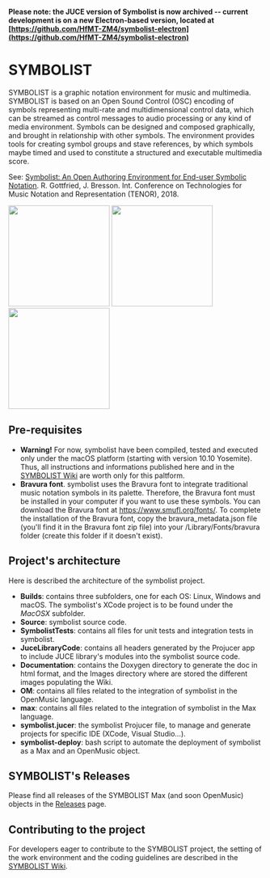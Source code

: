 **Please note: the JUCE version of Symbolist is now archived -- current development is on a new Electron-based version, located at [https://github.com/HfMT-ZM4/symbolist-electron](https://github.com/HfMT-ZM4/symbolist-electron)**

# SYMBOLIST
SYMBOLIST is a graphic notation environment for music and multimedia. SYMBOLIST is based on an Open Sound Control (OSC) encoding of symbols representing multi-rate and multidimensional control data, which can be streamed as control messages to audio processing or any kind of media environment. Symbols can be designed and composed graphically, and brought in relationship with other symbols. The environment provides tools for creating symbol groups and stave references, by which symbols maybe timed and used to constitute a structured and executable multimedia score.

See: [Symbolist: An Open Authoring Environment for End-user Symbolic Notation](https://hal.archives-ouvertes.fr/hal-01804933). R. Gottfried, J. Bresson. Int. Conference on Technologies for Music Notation and Representation (TENOR), 2018.

<img src="https://github.com/ramagottfried/symbolist/blob/master/docs/images/symbolist-staves.png" height=200> <img src="https://github.com/ramagottfried/symbolist/blob/master/docs/images/symbolist-max.png" height=200> <img src="https://github.com/ramagottfried/symbolist/blob/master/docs/images/glissando-notes.png" height=200>

## Pre-requisites
* **Warning!** For now, symbolist have been compiled, tested and executed only under the macOS platform (starting with version 10.10 Yosemite). Thus, all instructions and informations published here and in the [SYMBOLIST Wiki](https://github.com/ramagottfried/symbolist/wiki) are worth only for this paltform.  
* **Bravura font**. symbolist uses the Bravura font to integrate traditional music notation symbols in its palette. Therefore, the Bravura font must be installed in your computer if you want to use these symbols. You can download the Bravura font at https://www.smufl.org/fonts/. To complete the installation of the Bravura font, copy the bravura_metadata.json file (you'll find it in the Bravura font zip file) into your /Library/Fonts/bravura folder (create this folder if it doesn't exist).

## Project's architecture
Here is described the architecture of the symbolist project.

* **Builds**: contains three subfolders, one for each OS: Linux, Windows and macOS. The symbolist's XCode project is to be found under the *MacOSX* subfolder.
* **Source**: symbolist source code.
* **SymbolistTests**: contains all files for unit tests and integration tests in symbolist.
* **JuceLibraryCode**: contains all headers generated by the Projucer app to include JUCE library's modules into the symbolist source code.
* **Documentation**: contains the Doxygen directory to generate the doc in html format, and the Images directory where are stored the different images populating the Wiki.
* **OM**: contains all files related to the integration of symbolist in the OpenMusic language.
* **max**: contains all files related to the integration of symbolist in the Max language.
* **symbolist.jucer**: the symbolist Projucer file, to manage and generate projects for specific IDE (XCode, Visual Studio…).
* **symbolist-deploy**: bash script to automate the deployment of symbolist as a Max and an OpenMusic object.

## SYMBOLIST's Releases

Please find all releases of the SYMBOLIST Max (and soon OpenMusic) objects in the [Releases](https://github.com/ramagottfried/symbolist/releases) page.

## Contributing to the project

For developers eager to contribute to the SYMBOLIST project, the setting of the work environment and the coding guidelines are described in the [SYMBOLIST Wiki](https://github.com/ramagottfried/symbolist/wiki). 
